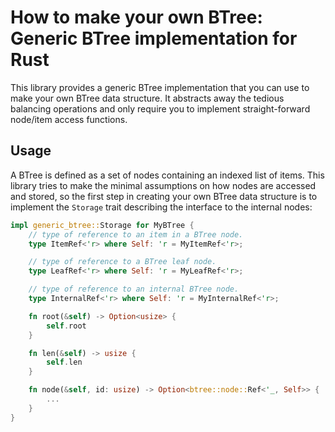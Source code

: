 # How to make your own BTree: Generic BTree implementation for Rust

This library provides a generic BTree implementation that you can use to make your own BTree data structure.
It abstracts away the tedious balancing operations and only require you to implement straight-forward node/item access functions.

## Usage

A BTree is defined as a set of nodes containing an indexed list of items.
This library tries to make the minimal assumptions on how nodes are accessed and stored,
so the first step in creating your own BTree data structure is to implement the
`Storage` trait describing the interface to the internal nodes:

```rust
impl generic_btree::Storage for MyBTree {
	// type of reference to an item in a BTree node.
	type ItemRef<'r> where Self: 'r = MyItemRef<'r>;

	// type of reference to a BTree leaf node.
	type LeafRef<'r> where Self: 'r = MyLeafRef<'r>;

	// type of reference to an internal BTree node.
	type InternalRef<'r> where Self: 'r = MyInternalRef<'r>;

	fn root(&self) -> Option<usize> {
		self.root
	}

	fn len(&self) -> usize {
		self.len
	}

	fn node(&self, id: usize) -> Option<btree::node::Ref<'_, Self>> {
		...
	}
}
```